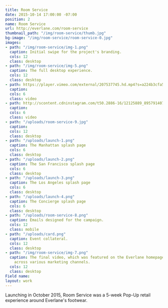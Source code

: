 ```yaml
---
title: Room Service
date: 2015-10-14 17:00:00 -07:00
position: 2
name: Room Service
url: http://everlane.com/room-service
thumbnail_path: "/img/room-service/thumb.jpg"
bg-image: "/img/room-service/room-service-0.jpg"
images:
- path: "/img/room-service/img-1.png"
  caption: Initial swipe for the project's branding.
  cols: 12
  class: desktop
- path: "/img/room-service/img-5.png"
  caption: The full desktop experience.
  cols: 12
  class: desktop
- path: https://player.vimeo.com/external/207537745.hd.mp4?s=a224b3cfa5ef831ad051eb6dabdfda8764c618e6&profile_id=119
  caption: 
  cols: 6
  class: video
- path: http://scontent.cdninstagram.com/t50.2886-16/12125889_895791407172938_939898811_n.mp4
  caption: 
  cols: 6
  class: video
- path: "/uploads/room-service-9.jpg"
  caption: 
  cols: 12
  class: desktop
- path: "/uploads/launch-1.png"
  caption: The Manhattan splash page
  cols: 6
  class: desktop
- path: "/uploads/launch-2.png"
  caption: The San Francisco splash page
  cols: 6
  class: desktop
- path: "/uploads/launch-3.png"
  caption: The Los Angeles splash page
  cols: 6
  class: desktop
- path: "/uploads/launch-4.png"
  caption: The Concierge splash page
  cols: 6
  class: desktop
- path: "/uploads/room-service-8.png"
  caption: Emails designed for the campaign.
  cols: 12
  class: mobile
- path: "/uploads/card.png"
  caption: Event collateral.
  cols: 12
  class: desktop
- path: "/img/room-service/img-7.png"
  caption: The final video, which was featured on the Everlane homepage and promoted
    across various marketing channels.
  cols: 12
  class: desktop
Field name: 
layout: work
---
```


Launching in October 2015, Room Service was a 5-week Pop-Up retail experience around Everlane's footwear.
